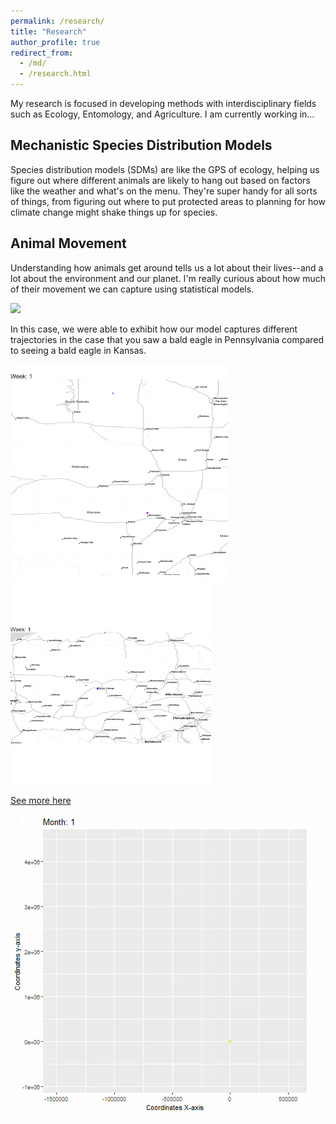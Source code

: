 ```yaml
---
permalink: /research/
title: "Research"
author_profile: true
redirect_from: 
  - /md/
  - /research.html
---
```


My research is focused in developing methods with interdisciplinary fields such as Ecology, Entomology, and Agriculture. I am currently working in...

## Mechanistic Species Distribution Models

Species distribution models (SDMs) are like the GPS of ecology, helping us figure out where different animals are likely to hang out based on factors like the weather and what's on the menu. They're super handy for all sorts of things, from figuring out where to put protected areas to planning for how climate change might shake things up for species.


## Animal Movement

Understanding how animals get around tells us a lot about their lives--and a lot about the environment and our planet. I'm really curious about how much of their movement we can capture using statistical models.

<img src='/images/map_eagle.png'>

In this case, we were able to exhibit how our model captures different trajectories in the case that you saw a bald eagle in Pennsylvania compared to seeing a bald eagle in Kansas.

<img src='/images/ksu_eagle.gif'>

<img src='/images/psu_eagle.gif'>

[See more here](http://abraham-arbelaez.github.io/files/Archetype_Analysis_of_golden_eagle_migration_patterns_using_Bayesian_Methods.pdf)

<img src='/images/goldeneagle.gif'>




